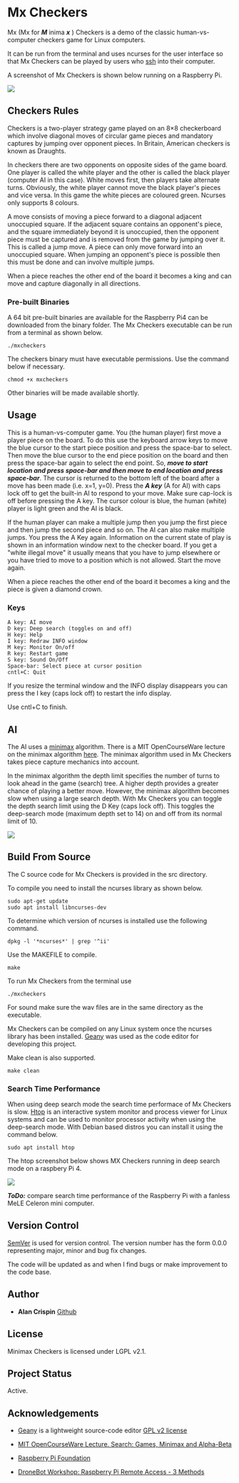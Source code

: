 # Mx Checkers

Mx (Mx for  ***M*** inima ***x*** ) Checkers is a demo of the classic human-vs-computer checkers game for Linux computers. 

It can be run from the terminal and uses ncurses for the user interface so that Mx Checkers can be played by users who [ssh](https://www.geeksforgeeks.org/ssh-command-in-linux-with-examples/) into their computer.

A screenshot of Mx Checkers is shown below running on a Raspberry Pi.

![](mxcheckers.png) 

## Checkers Rules

Checkers is a two-player strategy game played on an 8×8 checkerboard which involve diagonal moves of circular game pieces and mandatory captures by jumping over opponent pieces. In Britain, American checkers is known as Draughts.

In checkers there are two opponents on opposite sides of the game board. One player is called the white player and the other is called the black player (computer AI in this case). White moves first, then players take alternate turns. Obviously, the white player cannot move the black player's pieces and vice versa. In this game the white pieces are coloured green. Ncurses only supports 8 colours. 

A move consists of moving a piece forward to a diagonal adjacent unoccupied square. If the adjacent square contains an opponent's piece, and the square immediately beyond it is unoccupied, then the opponent piece must be captured and is removed from the game by jumping over it. This is called a jump move. A piece can only move forward into an unoccupied square. When jumping an opponent's piece is possible then this must be done and can involve multiple jumps. 

When a piece reaches the other end of the board it becomes a king and can move and capture diagonally in all directions.

### Pre-built Binaries

A 64 bit pre-built binaries are available for the Raspberry Pi4 can be downloaded from the binary folder. The Mx Checkers executable can be run from a terminal as shown below.

```
./mxcheckers
```

The checkers binary must have executable permissions. Use the command below if necessary.

```
chmod +x mxcheckers
```

Other binaries will be made available shortly.

## Usage

This is a human-vs-computer game. You (the human player) first move a player piece on the board. To do this use the keyboard arrow keys to move the blue cursor to the start piece position and press the space-bar to select. Then move the blue cursor to the end piece position on the board and then press the space-bar again to select the end point. So, ***move to start location and press space-bar and then move to end location and press space-bar***.  The cursor is returned to the bottom left of the board after a move has been made (i.e. x=1, y=0). Press the ***A key*** (A for AI) with caps lock off to get the built-in AI to respond to your move. Make sure cap-lock is off before pressing the A key. The cursor colour is blue, the human (white) player is light green and the AI is black.

If the human player can make a multiple jump then you jump the first piece and then jump the second piece and so on. The AI can also make multiple jumps. You press the A Key again. Information on the current state of play is shown in an information window next to the checker board. If you get a "white illegal move" it usually means that you have to jump elsewhere or you have tried to move to a position which is not allowed. Start the move again.

When a piece reaches the other end of the board it becomes a king and the piece is given a diamond crown.

### Keys

```
A key: AI move
D key: Deep search (toggles on and off)
H key: Help
I key: Redraw INFO window
M key: Monitor On/off
R key: Restart game
S key: Sound On/Off
Space-bar: Select piece at cursor position
cntl+C: Quit
```

If you resize the terminal window and the INFO display disappears you can press the  I key (caps lock off) to restart the info display.

Use cntl+C to finish.

## AI

The AI uses a [minimax](https://en.wikipedia.org/wiki/Minimax) algorithm. There is a MIT OpenCourseWare lecture on the minimax algorithm [here](https://www.youtube.com/watch?v=STjW3eH0Cik&t=13s).  The minimax algorithm used in Mx Checkers takes piece capture mechanics into account.

In the minimax algorithm the depth limit specifies the number of turns to look ahead in the game (search) tree. A higher depth provides a greater chance of playing a better move. However, the minimax algorithm becomes slow when using a large search depth. With Mx Checkers you can toggle the depth search limit using the D Key (caps lock off). This toggles the deep-search mode (maximum depth set to 14) on and off from its normal limit of 10.

![](mxcheckers-deepsearch.png) 

## Build From Source

The C source code for Mx Checkers is provided in the src directory. 

To compile you need to install the ncurses library as shown below.

```
sudo apt-get update
sudo apt install libncurses-dev
```

To determine which version of ncurses is installed use the following command.

```
dpkg -l '*ncurses*' | grep '^ii'
```

Use the MAKEFILE to compile. 

```
make
```

To run Mx Checkers from the terminal use

```
./mxcheckers
```

For sound make sure the wav files are in the same directory as the executable.

Mx Checkers can be compiled on any Linux system once the ncurses library has been installed. [Geany](https://www.geany.org/) was used as the  code editor for developing this project.

Make clean is also supported.

```
make clean
```

### Search Time Performance

When using deep search mode the search time performace of Mx Checkers is slow. [Htop](https://htop.dev/) is an interactive system monitor and process viewer for Linux systems and can be used to monitor processor activity when using the deep-search mode. With Debian based distros you can install it using the command below.

```
sudo apt install htop
```

The htop screenshot below shows MX Checkers running in deep search mode on a raspbery Pi 4.

![](mxcheckers-deepsearch-htop.png) 

***ToDo:***  compare search time performance of the Raspberry Pi with a fanless MeLE Celeron mini computer. 

## Version Control

[SemVer](http://semver.org/) is used for version control. The version number has the form 0.0.0 representing major, minor and bug fix changes.

The code will be updated as and when I find bugs or make improvement to the code base.

## Author

* **Alan Crispin** [Github](https://github.com/crispinprojects)

## License

Minimax Checkers is licensed under LGPL v2.1. 

## Project Status

Active.

## Acknowledgements

* [Geany](https://www.geany.org/) is a lightweight source-code editor [GPL v2 license](https://www.gnu.org/licenses/old-licenses/gpl-2.0.txt)

* [MIT OpenCourseWare Lecture. Search: Games, Minimax and Alpha-Beta](https://www.youtube.com/watch?v=STjW3eH0Cik&t=13s)

* [Raspberry Pi Foundation](https://www.raspberrypi.org/)

* [DroneBot Workshop: Raspberry Pi Remote Access - 3 Methods](https://www.youtube.com/watch?v=l4VDWhKsFgs)
